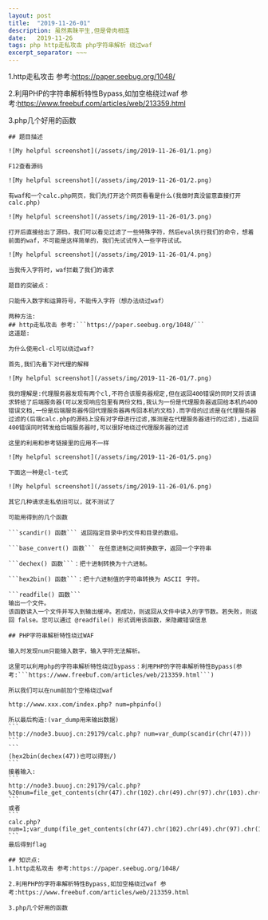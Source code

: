 ```yaml
---
layout: post
title:  "2019-11-26-01"
description: 虽然素昧平生,但是骨肉相连
date:   2019-11-26
tags: php http走私攻击 php字符串解析 绕过waf
excerpt_separator: ~~~
---
```

1.http走私攻击 参考:https://paper.seebug.org/1048/

2.利用PHP的字符串解析特性Bypass,如加空格绕过waf 参考:https://www.freebuf.com/articles/web/213359.html

3.php几个好用的函数

~~~
## 题目描述

![My helpful screenshot](/assets/img/2019-11-26-01/1.png)

F12查看源码

![My helpful screenshot](/assets/img/2019-11-26-01/2.png)

有waf和一个calc.php网页，我们先打开这个网页看看是什么(我做时真没留意直接打开calc.php)

![My helpful screenshot](/assets/img/2019-11-26-01/3.png)

打开后直接给出了源码，我们可以看见过滤了一些特殊字符，然后eval执行我们的命令，想着前面的waf，不可能是这样简单的，我们先试试传入一些字符试试。

![My helpful screenshot](/assets/img/2019-11-26-01/4.png)

当我传入字符时，waf拦截了我们的请求

题目的突破点：

只能传入数字和运算符号，不能传入字符（想办法绕过waf）

两种方法:
## http走私攻击 参考:```https://paper.seebug.org/1048/```
这道题:

为什么使用cl-cl可以绕过waf?

首先,我们先看下对代理的解释

![My helpful screenshot](/assets/img/2019-11-26-01/7.png)

我的理解是:代理服务器发现有两个cl,不符合该服务器规定,但在返回400错误的同时又将该请求转给了后端服务器(可以发现响应包里有两份文档,我认为一份是代理服务器返回给本机的400错误文档,一份是后端服务器传回代理服务器再传回本机的文档).而字母的过滤是在代理服务器过滤的(后端calc.php的源码上没有对字母进行过滤,推测是在代理服务器进行的过滤),当返回400错误同时转发给后端服务器时,可以很好地绕过代理服务器的过滤

这里的利用和参考链接里的应用不一样

![My helpful screenshot](/assets/img/2019-11-26-01/5.png)

下面这一种是cl-te式

![My helpful screenshot](/assets/img/2019-11-26-01/6.png)

其它几种请求走私依旧可以，就不测试了

可能用得到的几个函数

```scandir() 函数``` 返回指定目录中的文件和目录的数组。

```base_convert() 函数``` 在任意进制之间转换数字，返回一个字符串

```dechex() 函数```：把十进制转换为十六进制。

```hex2bin() 函数```：把十六进制值的字符串转换为 ASCII 字符。

```readfile() 函数```
输出一个文件。
该函数读入一个文件并写入到输出缓冲。若成功，则返回从文件中读入的字节数。若失败，则返回 false。您可以通过 @readfile() 形式调用该函数，来隐藏错误信息

## PHP字符串解析特性绕过WAF

输入时发现num只能输入数字，输入字符无法解析。

这里可以利用php的字符串解析特性绕过bypass：利用PHP的字符串解析特性Bypass(参考:```https://www.freebuf.com/articles/web/213359.html```)

所以我们可以在num前加个空格绕过waf

http://www.xxx.com/index.php? num=phpinfo()

所以最后构造:(var_dump用来输出数据)
```
http://node3.buuoj.cn:29179/calc.php? num=var_dump(scandir(chr(47)))
```
```
(hex2bin(dechex(47))也可以得到/)
```
接着输入:
```
http://node3.buuoj.cn:29179/calc.php?%20num=file_get_contents(chr(47).chr(102).chr(49).chr(97).chr(103).chr(103))
```
或者
```
calc.php? num=1;var_dump(file_get_contents(chr(47).chr(102).chr(49).chr(97).chr(103).chr(103)))
```
最后得到flag

## 知识点:
1.http走私攻击 参考:https://paper.seebug.org/1048/

2.利用PHP的字符串解析特性Bypass,如加空格绕过waf 参考:https://www.freebuf.com/articles/web/213359.html

3.php几个好用的函数